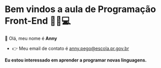 # Bem vindos a aula de Programação Front-End 👩🏻💻
👋 Olá, meu nome é **Anny**
- 👉 Meu email de contato é anny.pego@escola.pr.gov.br

**Eu estou interessado em aprender a programar novas linguagens.**
